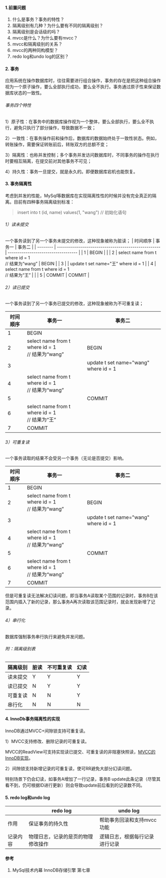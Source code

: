 #### 1.前置问题
1. 什么是事务？事务的特性？
2. 隔离级别有几种？为什么要有不同的隔离级别？
3. 隔离级别是会话级的吗？
4. mvcc是什么？为什么要有mvcc？
4. mvcc和隔离级别的关系？
5. mvcc的两种同构模型？
6. redo log和undo log的区别？
#### 2. 事务
应用系统在操作数据库时，往往需要进行组合操作，事务的存在是把这种组合操作视为一个原子操作，要么全部执行成功，要么全不执行。事务通过原子性来保证数据库状态的一致性。
###### 事务四个特性
1）原子性：在事务中的数据库操作视为一个整体，要么全部执行，要么全不执行，避免只执行了部分操作，导致数据不一致；

2）一致性：在事务操作前和操作后，数据库的数据始终处于一致性状态。例如，转账操作，需要保证转账前后，转账双方的总额不变；

3）隔离性：也称并发控制；多个事务并发访问数据库时，不同事务的操作在执行时要相互隔离，在提交前对其他事务不可见；

4）持久性：事务一旦提交，就是永久的。即便数据库宕机也能恢复。

#### 3. 事务隔离性
考虑到并发的性能，MySql等数据库在实现隔离性性的时候并没有完全真正的隔离。目前有四种事务隔离级别标准：
> insert into t (id, name) values(1, "wang") // 初始化语句
###### 1）读未提交
一个事务读到了另一个事务未提交的修改，这种现象被称为脏读；
| 时间顺序 | 事务一                                               | 事务二                              |
| -------- | ---------------------------------------------------- | ----------------------------------- |
| 1        | BEGIN                                                |                                     |
| 2        | select name from t where id = 1<br/> // 结果为“wang” | BEGIN                               |
| 3        |                                                      | update t set name="王" where id = 1 |
| 4        | select name from t where id = 1<br/>  // 结果为“王”  |                                     |
| 5        | COMMIT                                               | COMMIT                              |

###### 2）读已提交
一个事务读到了另一个事务已提交的修改，这种现象被称为不可重复读；

| 时间顺序 | 事务一                                                | 事务二                                |
| -------- | ----------------------------------------------------- | ------------------------------------- |
| 1        | BEGIN                                                 |                                       |
| 2        | select name from t where id = 1<br/> // 结果为“wang”  | BEGIN                                 |
| 3        |                                                       | update t set name="wang" where id = 1 |
| 4        | select name from t where id = 1<br/>  // 结果为“wang” |                                       |
| 5        |                                                       | COMMIT                                |
| 6        | select name from t where id = 1<br/>  // 结果为“王”   |                                       |
| 7        | COMMIT                                                |                                       |
###### 3）可重复读
一个事务读取的结果不会受另一个事务（无论是否提交）影响。

| 时间顺序 | 事务一                                                | 事务二                                |
| -------- | ----------------------------------------------------- | ------------------------------------- |
| 1        | BEGIN                                                 |                                       |
| 2        | select name from t where id = 1<br/> // 结果为“wang”  | BEGIN                                 |
| 3        |                                                       | update t set name="wang" where id = 1 |
| 4        | select name from t where id = 1<br/>  // 结果为“wang” |                                       |
| 5        |                                                       | COMMIT                                |
| 6        | select name from t where id = 1<br/>  // 结果为“wang” |                                       |
| 7        | COMMIT                                                |                                       |

但是可重复读无法解决幻读问题，即当事务A读取某个范围的记录时，事务B在该范围内插入了新的记录，那么事务A再次读取该范围记录时，就会发现新增了记录。
###### 4）串行化
数据库强制事务串行执行来避免并发问题。
###### 附：隔离级别表
| 隔离级别 | 脏读 | 不可重复读 | 幻读 |
| -------- | ---- | ---------- | ---- |
| 读未提交 | Y    | Y          | Y    |
| 读已提交 | N    | Y          | Y    |
| 可重复读 | N    | N          | Y    |
| 串行化   | N    | N          | N    |
#### 4. InnoDb事务隔离性的实现
InnoDB通过MVCC+间隙锁支持可重复读。

1）MVCC支持修改、删除记录的可重复读。

MVCC的ReadView可支持实现读已提交、可重复读的非阻塞快照读，[MVCC的InnoDB实现](./5.MVCC的InnoDB实现.md)。

2）间隙锁支持新增记录的可重复读，使可RR避免大部分幻读问题。

特别场景下仍会幻读，如事务A增加了一行记录，事务B update此条记录（尽管其看不到，仍可根据ID进行更新）则会导致update前后看到的记录数不同。

#### 5. redo log和undo log
|          | redo log                           | undo log                       |
| -------- | ---------------------------------- | ------------------------------ |
| 作用     | 保证事务的持久性                   | 帮助事务回滚和支持mvcc功能     |
| 记录内容 | 物理日志，记录的是页的物理修改操作 | 逻辑日志，根据每行记录进行记录 |

#### 参考
1. MySql技术内幕 InnoDB存储引擎  第七章